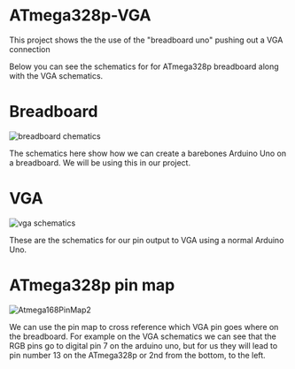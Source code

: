 # ATmega328p-VGA
This project shows the the use of the "breadboard uno" pushing out a VGA connection

Below you can see the schematics for for ATmega328p breadboard along with the VGA schematics. 


# Breadboard 
![breadboard chematics](https://user-images.githubusercontent.com/118654680/213867208-94886ece-999f-4019-bb38-40d85b77fbd2.PNG)

The schematics here show how we can create a barebones Arduino Uno on a breadboard. We will be using this in our project.

# VGA
![vga schematics](https://user-images.githubusercontent.com/118654680/213867251-b6814b13-22f2-42fd-98b5-5c088a1533e8.PNG)

These are the schematics for our pin output to VGA using a normal Arduino Uno. 

# ATmega328p pin map
![Atmega168PinMap2](https://user-images.githubusercontent.com/118654680/213867301-30c11749-6c87-4ad3-b327-468676f37743.png)

We can use the pin map to cross reference which VGA pin goes where on the breadboard. For example on the VGA schematics we can see that the RGB pins go to 
digital pin 7 on the arduino uno, but for us they will lead to pin number 13 on the ATmega328p or 2nd from the bottom, to the left.
